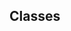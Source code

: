 <div id="title">

## Classes
</div>

<div id="body">

<include src="what/unit-inParent-asPanel.md" boilerplate />
<include src="classLevelMembers/unit-inParent-asPanel.md" boilerplate />
<include src="enumerations/unit-inParent-asPanel.md" boilerplate />

</div>